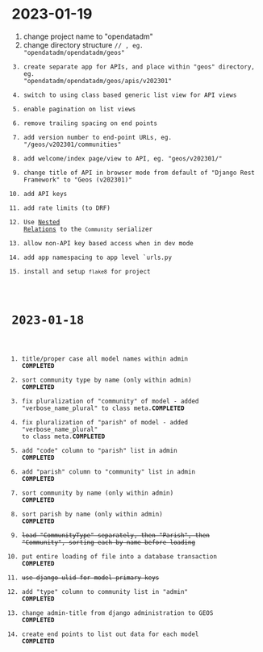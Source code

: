 # 2023-01-19
 1. change project name to "opendatadm"
 2. change directory structure <code folder>/<project folder>/<app folder> , eg. "opendatadm/opendatadm/geos"
 3. create separate app for APIs, and place within "geos" directory, eg. "opendatadm/opendatadm/geos/apis/v202301"
 4. switch to using class based generic list view for API views
 5. enable pagination on list views
 6. remove trailing spacing on end points
 7. add version number to end-point URLs, eg. "/geos/v202301/communities"
 8. add welcome/index page/view to API, eg. "geos/v202301/"
 9. change title of API in browser mode from default of "Django Rest Framework" to "Geos (v202301)"
 10. add API keys
 11. add rate limits (to DRF)
 12. Use [Nested Relations](https://www.django-rest-framework.org/api-guide/relations/#nested-relationships) to the `Community` serializer
 13. allow non-API key based access when in dev mode
 14. add app namespacing to app level `urls.py
 15.  install and setup `flake8` for project
 
# 2023-01-18
 1. title/proper case all model names within admin **COMPLETED**
 2. sort community type by name (only within admin) **COMPLETED**
 3. fix pluralization of "community" of model - added "verbose_name_plural" to class meta.**COMPLETED**
 4. fix pluralization of "parish" of model - added "verbose_name_plural" to class meta.**COMPLETED**
 5. add "code" column to "parish" list in admin **COMPLETED**
 6. add "parish" column to "community" list in admin **COMPLETED**
 7. sort community by name (only within admin) **COMPLETED**
 8. sort parish by name (only within admin) **COMPLETED**
 9. ~~load "CommunityType" separately, then "Parish", then "Community", sorting each by name before loading~~
 10. put entire loading of file into a database transaction **COMPLETED**
 11. ~~use django-ulid for model primary keys~~
 12. add "type" column to community list in "admin" **COMPLETED**
 13. change admin-title from django administration to GEOS **COMPLETED**
 14. create end points to list out data for each model **COMPLETED**